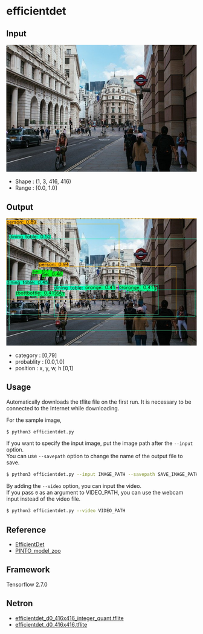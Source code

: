 # efficientdet

## Input

![Input](input.jpg)

- Shape : (1, 3, 416, 416)  
- Range : [0.0, 1.0]

## Output

![Output](output.jpg)

- category : [0,79]
- probablity : [0.0,1.0]
- position : x, y, w, h [0,1]

## Usage
Automatically downloads the tflite file on the first run.
It is necessary to be connected to the Internet while downloading.

For the sample image,
``` bash
$ python3 efficientdet.py
```

If you want to specify the input image, put the image path after the `--input` option.  
You can use `--savepath` option to change the name of the output file to save.
```bash
$ python3 efficientdet.py --input IMAGE_PATH --savepath SAVE_IMAGE_PATH
```

By adding the `--video` option, you can input the video.   
If you pass `0` as an argument to VIDEO_PATH, you can use the webcam input instead of the video file.
```bash
$ python3 efficientdet.py --video VIDEO_PATH
```


## Reference

- [EfficientDet](https://github.com/google/automl/tree/master/efficientdet)
- [PINTO_model_zoo](https://github.com/PINTO0309/PINTO_model_zoo/tree/main/018_EfficientDet)

## Framework

Tensorflow 2.7.0

## Netron

- [efficientdet_d0_416x416_integer_quant.tflite](https://netron.app/?url=https://storage.googleapis.com/ailia-models-tflite/efficientdet/efficientdet_d0_416x416_integer_quant.tflite)
- [efficientdet_d0_416x416.tflite](https://netron.app/?url=https://storage.googleapis.com/ailia-models-tflite/efficientdety/efficientdet_d0_416x416.tflite)
